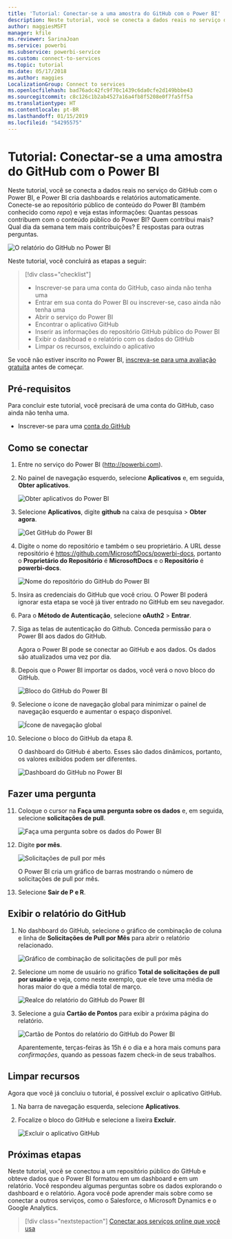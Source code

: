 ```yaml
---
title: 'Tutorial: Conectar-se a uma amostra do GitHub com o Power BI'
description: Neste tutorial, você se conecta a dados reais no serviço do GitHub com o Power BI, e Power BI cria dashboards e relatórios automaticamente.
author: maggiesMSFT
manager: kfile
ms.reviewer: SarinaJoan
ms.service: powerbi
ms.subservice: powerbi-service
ms.custom: connect-to-services
ms.topic: tutorial
ms.date: 05/17/2018
ms.author: maggies
LocalizationGroup: Connect to services
ms.openlocfilehash: bad76adc42fc9f70c1439c6da0cfe2d149bbbe43
ms.sourcegitcommit: c8c126c1b2ab4527a16a4fb8f5208e0f7fa5ff5a
ms.translationtype: HT
ms.contentlocale: pt-BR
ms.lasthandoff: 01/15/2019
ms.locfileid: "54295575"
---
```

# <a name="tutorial-connect-to-a-github-sample-with-power-bi"></a>Tutorial: Conectar-se a uma amostra do GitHub com o Power BI
Neste tutorial, você se conecta a dados reais no serviço do GitHub com o Power BI, e Power BI cria dashboards e relatórios automaticamente. Conecte-se ao repositório público de conteúdo do Power BI (também conhecido como *repo*) e veja estas informações: Quantas pessoas contribuem com o conteúdo público do Power BI? Quem contribui mais? Qual dia da semana tem mais contribuições? E respostas para outras perguntas. 

![O relatório do GitHub no Power BI](media/service-tutorial-connect-to-github/power-bi-github-app-tutorial-punch-card.png)

Neste tutorial, você concluirá as etapas a seguir:

> [!div class="checklist"]
> * Inscrever-se para uma conta do GitHub, caso ainda não tenha uma 
> * Entrar em sua conta do Power BI ou inscrever-se, caso ainda não tenha uma
> * Abrir o serviço do Power BI
> * Encontrar o aplicativo GitHub
> * Inserir as informações do repositório GitHub público do Power BI
> * Exibir o dashboad e o relatório com os dados do GitHub
> * Limpar os recursos, excluindo o aplicativo

Se você não estiver inscrito no Power BI, [inscreva-se para uma avaliação gratuita](https://app.powerbi.com/signupredirect?pbi_source=web) antes de começar.

## <a name="prerequisites"></a>Pré-requisitos

Para concluir este tutorial, você precisará de uma conta do GitHub, caso ainda não tenha uma. 

- Inscrever-se para uma [conta do GitHub](https://docs.microsoft.com/contribute/get-started-setup-github)


## <a name="how-to-connect"></a>Como se conectar
1. Entre no serviço do Power BI (http://powerbi.com). 
2. No painel de navegação esquerdo, selecione **Aplicativos** e, em seguida, **Obter aplicativos**.
   
   ![Obter aplicativos do Power BI](media/service-tutorial-connect-to-github/power-bi-github-app-tutorial.png) 

3. Selecione **Aplicativos**, digite **github** na caixa de pesquisa > **Obter agora**.
   
   ![Get GitHub do Power BI](media/service-tutorial-connect-to-github/power-bi-github-app-tutorial-get-it-now.png) 

4. Digite o nome do repositório e também o seu proprietário. A URL desse repositório é https://github.com/MicrosoftDocs/powerbi-docs, portanto o **Proprietário do Repositório** é **MicrosoftDocs** e o **Repositório** é **powerbi-docs**. 
   
    ![Nome do repositório do GitHub do Power BI](media/service-tutorial-connect-to-github/power-bi-github-app-tutorial-repo-name.png)

5. Insira as credenciais do GitHub que você criou. O Power BI poderá ignorar esta etapa se você já tiver entrado no GitHub em seu navegador. 

6. Para o **Método de Autenticação**, selecione **oAuth2** \> **Entrar**.

7. Siga as telas de autenticação do Github. Conceda permissão para o Power BI aos dados do GitHub.
   
   Agora o Power BI pode se conectar ao GitHub e aos dados.  Os dados são atualizados uma vez por dia.

8. Depois que o Power BI importar os dados, você verá o novo bloco do GitHub. 
 
   ![Bloco do GitHub do Power BI](media/service-tutorial-connect-to-github/power-bi-github-app-tutorial-tile.png) 

8. Selecione o ícone de navegação global para minimizar o painel de navegação esquerdo e aumentar o espaço disponível.

    ![Ícone de navegação global](media/service-tutorial-connect-to-github/power-bi-global-navigation-icon.png)

10. Selecione o bloco do GitHub da etapa 8. 
    
    O dashboard do GitHub é aberto. Esses são dados dinâmicos, portanto, os valores exibidos podem ser diferentes.

    ![Dashboard do GitHub no Power BI](media/service-tutorial-connect-to-github/power-bi-github-app-tutorial-dashboard.png)

    

## <a name="ask-a-question"></a>Fazer uma pergunta

11. Coloque o cursor na **Faça uma pergunta sobre os dados** e, em seguida, selecione **solicitações de pull**. 

    ![Faça uma pergunta sobre os dados do Power BI](media/service-tutorial-connect-to-github/power-bi-github-app-tutorial-ask-question.png)

12. Digite **por mês**.
 
    ![Solicitações de pull por mês](media/service-tutorial-connect-to-github/power-bi-github-app-tutorial-ask-question-by-month.png)

     O Power BI cria um gráfico de barras mostrando o número de solicitações de pull por mês.

13. Selecione **Sair de P e R**.

## <a name="view-the-github-report"></a>Exibir o relatório do GitHub 

1. No dashboard do GitHub, selecione o gráfico de combinação de coluna e linha de **Solicitações de Pull por Mês** para abrir o relatório relacionado.

    ![Gráfico de combinação de solicitações de pull por mês](media/service-tutorial-connect-to-github/power-bi-github-app-tutorial-pull-requests-combo-chart.png)

2. Selecione um nome de usuário no gráfico **Total de solicitações de pull por usuário** e veja, como neste exemplo, que ele teve uma média de horas maior do que a média total de março.

    ![Realce do relatório do GitHub do Power BI](media/service-tutorial-connect-to-github/power-bi-github-app-tutorial-report-highlight.png)

3. Selecione a guia **Cartão de Pontos** para exibir a próxima página do relatório. 
 
    ![Cartão de Pontos do relatório do GitHub do Power BI](media/service-tutorial-connect-to-github/power-bi-github-app-tutorial-tues-3pm.png)

    Aparentemente, terças-feiras às 15h é o dia e a hora mais comuns para *confirmações*, quando as pessoas fazem check-in de seus trabalhos.

## <a name="clean-up-resources"></a>Limpar recursos

Agora que você já concluiu o tutorial, é possível excluir o aplicativo GitHub. 

1. Na barra de navegação esquerda, selecione **Aplicativos**.
2. Focalize o bloco do GitHub e selecione a lixeira **Excluir**.

    ![Excluir o aplicativo GitHub](media/service-tutorial-connect-to-github/power-bi-github-app-tutorial-delete.png)

## <a name="next-steps"></a>Próximas etapas

Neste tutorial, você se conectou a um repositório público do GitHub e obteve dados que o Power BI formatou em um dashboard e em um relatório. Você respondeu algumas perguntas sobre os dados explorando o dashboard e o relatório. Agora você pode aprender mais sobre como se conectar a outros serviços, como o Salesforce, o Microsoft Dynamics e o Google Analytics. 
 
> [!div class="nextstepaction"]
> [Conectar aos serviços online que você usa](service-connect-to-services.md)


